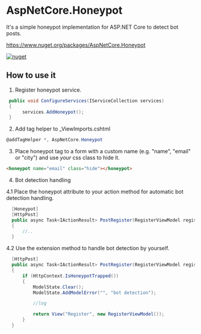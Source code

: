 # AspNetCore.Honeypot

It's a simple honeypot implementation for ASP.NET Core to detect bot posts.

https://www.nuget.org/packages/AspNetCore.Honeypot

[![nuget](https://img.shields.io/nuget/v/AspNetCore.Honeypot.svg)](https://www.nuget.org/packages/AspNetCore.Honeypot)
  
  
## How to use it ##

1. Register honeypot service.

```cs
 public void ConfigureServices(IServiceCollection services)
 {
      services.AddHoneypot();
 }
```

2. Add tag helper to _ViewImports.cshtml

```cs
@addTagHelper *, AspNetCore.Honeypot
```

3. Place honeypot tag to a form with a custom name (e.g. "name", "email" or "city") and use *your* css class to hide it.

```html
<honeypot name="email" class="hide"></honeypot>
```

4. Bot detection handling

4.1 Place the honeypot attribute to your action method for automatic bot detection handling.

```cs
  [Honeypot]
  [HttpPost]
  public async Task<IActionResult> PostRegister(RegisterViewModel registerData)
  {
      //..
  }
```

4.2 Use the extension method to handle bot detection by yourself.
```cs
  [HttpPost]
  public async Task<IActionResult> PostRegister(RegisterViewModel registerData)
  {
      if (HttpContext.IsHoneypotTrapped())
      {
          ModelState.Clear();
          ModelState.AddModelError("", "bot detection");

          //log

          return View("Register", new RegisterViewModel());
      }
  }
```


